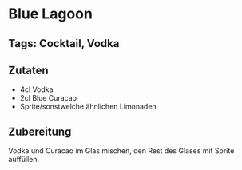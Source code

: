 # Blue Lagoon
## Tags: Cocktail, Vodka

## Zutaten
- 4cl Vodka
- 2cl Blue Curacao
- Sprite/sonstwelche ähnlichen Limonaden

## Zubereitung
Vodka und Curacao im Glas mischen, den Rest des Glases mit Sprite auffüllen.
